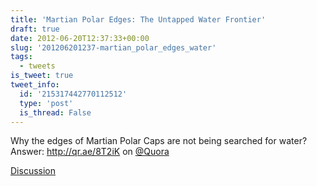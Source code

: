 ```yaml
---
title: 'Martian Polar Edges: The Untapped Water Frontier'
draft: true
date: 2012-06-20T12:37:33+00:00
slug: '201206201237-martian_polar_edges_water'
tags:
  - tweets
is_tweet: true
tweet_info:
  id: '215317442770112512'
  type: 'post'
  is_thread: False
---
```




Why the edges of Martian Polar Caps are not being searched for water? Answer: <http://qr.ae/8T2iK> on [@Quora](https://x.com/Quora)

[Discussion](https://x.com/sytelus/status/215317442770112512)
